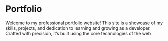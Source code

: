 # Portfolio
Welcome to my professional portfolio website! This site is a showcase of my skills, projects, and dedication to learning and growing as a developer. Crafted with precision, it’s built using the core technologies of the web
